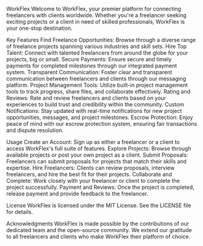 WorkFlex
Welcome to WorkFlex, your premier platform for connecting freelancers with clients worldwide. Whether you're a freelancer seeking exciting projects or a client in need of skilled professionals, WorkFlex is your one-stop destination.

Key Features
Find Freelance Opportunities: Browse through a diverse range of freelance projects spanning various industries and skill sets.
Hire Top Talent: Connect with talented freelancers from around the globe for your projects, big or small.
Secure Payments: Ensure secure and timely payments for completed milestones through our integrated payment system.
Transparent Communication: Foster clear and transparent communication between freelancers and clients through our messaging platform.
Project Management Tools: Utilize built-in project management tools to track progress, share files, and collaborate effectively.
Rating and Reviews: Rate and review freelancers and clients based on your experiences to build trust and credibility within the community.
Custom Notifications: Stay updated with real-time notifications for new project opportunities, messages, and project milestones.
Escrow Protection: Enjoy peace of mind with our escrow protection system, ensuring fair transactions and dispute resolution.

Usage
Create an Account: Sign up as either a freelancer or a client to access WorkFlex's full suite of features.
Explore Projects: Browse through available projects or post your own project as a client.
Submit Proposals: Freelancers can submit proposals for projects that match their skills and expertise.
Hire Freelancers: Clients can review proposals, interview freelancers, and hire the best fit for their projects.
Collaborate and Complete: Work closely with your freelancer or client to complete the project successfully.
Payment and Reviews: Once the project is completed, release payment and provide feedback to the freelancer.

License
WorkFlex is licensed under the MIT License. See the LICENSE file for details.

Acknowledgments
WorkFlex is made possible by the contributions of our dedicated team and the open-source community.
We extend our gratitude to all freelancers and clients who make WorkFlex their platform of choice.
